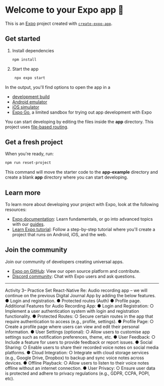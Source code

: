 # Welcome to your Expo app 👋

This is an [Expo](https://expo.dev) project created with [`create-expo-app`](https://www.npmjs.com/package/create-expo-app).

## Get started

1. Install dependencies

   ```bash
   npm install
   ```

2. Start the app

   ```bash
    npx expo start
   ```

In the output, you'll find options to open the app in a

- [development build](https://docs.expo.dev/develop/development-builds/introduction/)
- [Android emulator](https://docs.expo.dev/workflow/android-studio-emulator/)
- [iOS simulator](https://docs.expo.dev/workflow/ios-simulator/)
- [Expo Go](https://expo.dev/go), a limited sandbox for trying out app development with Expo

You can start developing by editing the files inside the **app** directory. This project uses [file-based routing](https://docs.expo.dev/router/introduction).

## Get a fresh project

When you're ready, run:

```bash
npm run reset-project
```

This command will move the starter code to the **app-example** directory and create a blank **app** directory where you can start developing.

## Learn more

To learn more about developing your project with Expo, look at the following resources:

- [Expo documentation](https://docs.expo.dev/): Learn fundamentals, or go into advanced topics with our [guides](https://docs.expo.dev/guides).
- [Learn Expo tutorial](https://docs.expo.dev/tutorial/introduction/): Follow a step-by-step tutorial where you'll create a project that runs on Android, iOS, and the web.

## Join the community

Join our community of developers creating universal apps.

- [Expo on GitHub](https://github.com/expo/expo): View our open source platform and contribute.
- [Discord community](https://chat.expo.dev): Chat with Expo users and ask questions.

**********************************************************************************************************
Activity 3– Practice Set React-Native
Re: Audio recording app – we will continue on the previous Digital Journal App by adding the
below features.
● Login and registration.
● Protected routes (Auth)
● Profile page.
Additional Features for Audio Recording App:
● Login and Registration:
○ Implement a user authentication system with login and registration functionality.
● Protected Routes:
○ Secure certain routes in the app that require authentication to access (e.g., profile,
settings).
● Profile Page:
○ Create a profile page where users can view and edit their personal information.
● User Settings (optional):
○ Allow users to customise app settings such as notification preferences, theme, etc.
● User Feedback:
○ Include a feature for users to provide feedback or report issues.
● Social Sharing:
○ Enable users to share their recorded voice notes on social media platforms.
● Cloud Integration:
○ Integrate with cloud storage services (e.g., Google Drive, Dropbox) to backup and
sync voice notes across devices.
● Offline Playback:
○ Allow users to listen to their voice notes offline without an internet connection.
● User Privacy:
○ Ensure user data is protected and adhere to privacy regulations (e.g., GDPR, CCPA,
POPI, etc).